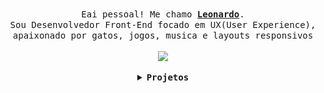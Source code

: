 <!--suppress HtmlDeprecatedAttribute -->
<p align="center">
    <br>
    <samp>
    Eai pessoal! Me chamo <b><a rel="#" target="_blank" href="#">Leonardo</a></b>.
      <br>Sou Desenvolvedor Front-End focado em UX(User Experience), apaixonado por gatos, jogos, musica e layouts responsivos<br>
    </samp>
    <br/>
    <img src="https://images-wixmp-ed30a86b8c4ca887773594c2.wixmp.com/f/775dfae9-f9b5-46c9-bcd8-62e7d40ba177/dg8kdoi-5fc57a3e-4b95-4da8-8bc7-10db3ece94a0.gif?token=eyJ0eXAiOiJKV1QiLCJhbGciOiJIUzI1NiJ9.eyJzdWIiOiJ1cm46YXBwOjdlMGQxODg5ODIyNjQzNzNhNWYwZDQxNWVhMGQyNmUwIiwiaXNzIjoidXJuOmFwcDo3ZTBkMTg4OTgyMjY0MzczYTVmMGQ0MTVlYTBkMjZlMCIsIm9iaiI6W1t7InBhdGgiOiJcL2ZcLzc3NWRmYWU5LWY5YjUtNDZjOS1iY2Q4LTYyZTdkNDBiYTE3N1wvZGc4a2RvaS01ZmM1N2EzZS00Yjk1LTRkYTgtOGJjNy0xMGRiM2VjZTk0YTAuZ2lmIn1dXSwiYXVkIjpbInVybjpzZXJ2aWNlOmZpbGUuZG93bmxvYWQiXX0.gGnzKUSefd7tVuHTh5EdpCm5lyQ5GUisPRhGqWljfVc" width="200"/>
  </p>

<details align="center">

<summary> <b> <samp> Projetos </samp></b></summary>
<samp>

<!-- <img src="https://i.redd.it/a41kgehvpsr81.gif" width="200"/> -->

<!-- Current Project: <a href="https://github.com/TanZng/dijkstras-shortest-path">Dijkstra's shortest path visualizer.</a> -->

<p align="center">
  <!-- <a rel="nofollow noopener noreferrer" target="_blank" href="https://www.linkedin.com/in/tania-r-zuniga/">
  <img src="https://raw.githubusercontent.com/TanZng/TanZng/master/assets/linkedin.png" width="30px" alt="LinkedIn"></a> -->
  &nbsp; 
  &nbsp;
  <a rel="nofollow noopener noreferrer" target="_blank" href="https://twitter.com/Leonard38469871">
  <img src="https://raw.githubusercontent.com/TanZng/TanZng/master/assets/twitter.png" width="30px" alt="Twitter"></a>
  &nbsp; 
  &nbsp;
  <!-- <a rel="nofollow noopener noreferrer" target="_blank" href="#">
  <img src="https://raw.githubusercontent.com/TanZng/TanZng/master/assets/youtube.png" width="30px" alt="YouTube"></a> -->
  &nbsp;
  &nbsp;
  <!-- <a rel="nofollow noopener noreferrer" target="_blank" href="https://tanx.dev/estus-flask">
  <img src="https://raw.githubusercontent.com/TanZng/TanZng/master/assets/estus_flask.png" width="23px" alt="Secret"></a> -->
</p>

</samp>
</details>
